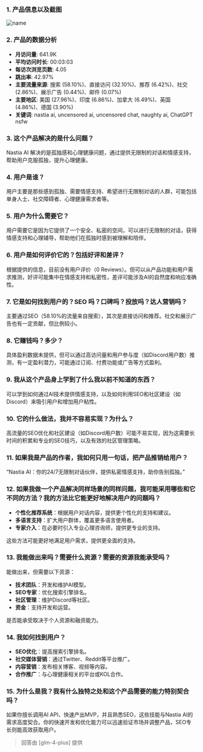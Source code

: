 ### 1. 产品信息以及截图

![name](https://cdn-images.toolify.ai/168648612931497163.jpg)

### 2. 产品的数据分析

- **月访问量**: 641.9K
- **平均访问时长**: 00:03:03
- **每访次浏览页数**: 4.05
- **跳出率**: 42.97%
- **主要流量来源**: 搜索 (58.10%)、直接访问 (32.10%)、推荐 (6.42%)、社交 (2.86%)、展示广告 (0.44%)、邮件 (0.07%)
- **主要地区**: 美国 (27.96%)、印度 (6.86%)、加拿大 (6.49%)、英国 (4.86%)、德国 (3.90%)
- **关键词**: nastia ai, uncensored ai, uncensored chat, naughty ai, ChatGPT nsfw

### 3. 这个产品解决的是什么问题？

Nastia AI 解决的是孤独感和心理健康问题，通过提供无限制的对话和情感支持，帮助用户克服孤独，提升心理健康。

### 4. 用户是谁？

用户主要是那些感到孤独、需要情感支持、希望进行无限制对话的人群，可能包括单身人士、社交障碍者、心理健康需求者等。

### 5. 用户为什么需要它？

用户需要它是因为它提供了一个安全、私密的空间，可以进行无限制的对话，获得情感支持和心理辅导，帮助他们在孤独时感到被理解和陪伴。

### 6. 用户是如何评价它的？包括好评和差评？

根据提供的信息，目前没有用户评价（0 Reviews）。但可以从产品功能和用户需求推测，好评可能集中在情感支持和私密性，差评可能涉及AI的自然度和响应准确性。

### 7. 它是如何找到用户的？SEO 吗？口碑吗？投放吗？达人营销吗？

主要通过SEO（58.10%的流量来自搜索），其次是直接访问和推荐。社交和展示广告也有一定贡献，但比例较小。

### 8. 它赚钱吗？多少？

具体盈利数据未提供，但可以通过高访问量和用户参与度（如Discord用户数）推测，有一定盈利潜力，可能通过订阅、付费功能或广告等方式盈利。

### 9. 我从这个产品身上学到了什么我以前不知道的东西？

可以学到如何通过AI技术提供情感支持，以及如何利用SEO和社区建设（如Discord）来吸引用户和增加用户粘性。

### 10. 它的什么做法，我并不容易实现？为什么？

高流量的SEO优化和社区建设（如Discord用户数）可能不易实现，因为这需要长时间的积累和专业的SEO技巧，以及有效的社区管理策略。

### 11. 如果我是产品的作者，我如何只用一句话，把产品推销给用户？

“Nastia AI：你的24/7无限制对话伙伴，提供私密情感支持，助你告别孤独。”

### 12. 如果我做一个产品解决同样场景的同样问题，我可能采用哪些和它不同的方法？我的方法比它能更好地解决用户的问题吗？

- **个性化推荐系统**：根据用户对话内容，提供更个性化的支持和建议。
- **多语言支持**：扩大用户群体，覆盖更多语言使用者。
- **专家介入**：在必要时引入专业心理咨询师，提供更专业的支持。

这些方法可能更好地满足用户需求，提供更全面的支持。

### 13. 我能做出来吗？需要什么资源？需要的资源我能承受吗？

能做出来，但需要以下资源：
- **技术团队**：开发和维护AI模型。
- **SEO专家**：优化搜索引擎排名。
- **社区管理**：维护Discord等社区。
- **资金**：支持开发和运营。

是否能承受取决于个人资源和融资能力。

### 14. 我如何找到用户？

- **SEO优化**：提高搜索引擎排名。
- **社交媒体营销**：通过Twitter、Reddit等平台推广。
- **内容营销**：发布相关博客、视频等内容。
- **合作推广**：与心理健康相关的平台或KOL合作。

### 15. 为什么是我？我有什么独特之处和这个产品需要的能力特别契合吗？

如果你擅长调用AI API、快速产出MVP，并且熟悉SEO，这些技能与Nastia AI的需求高度契合。你的快速开发和优化能力可以迅速验证市场并调整产品，SEO专长则能高效获取用户。

> 回答由 [glm-4-plus] 提供